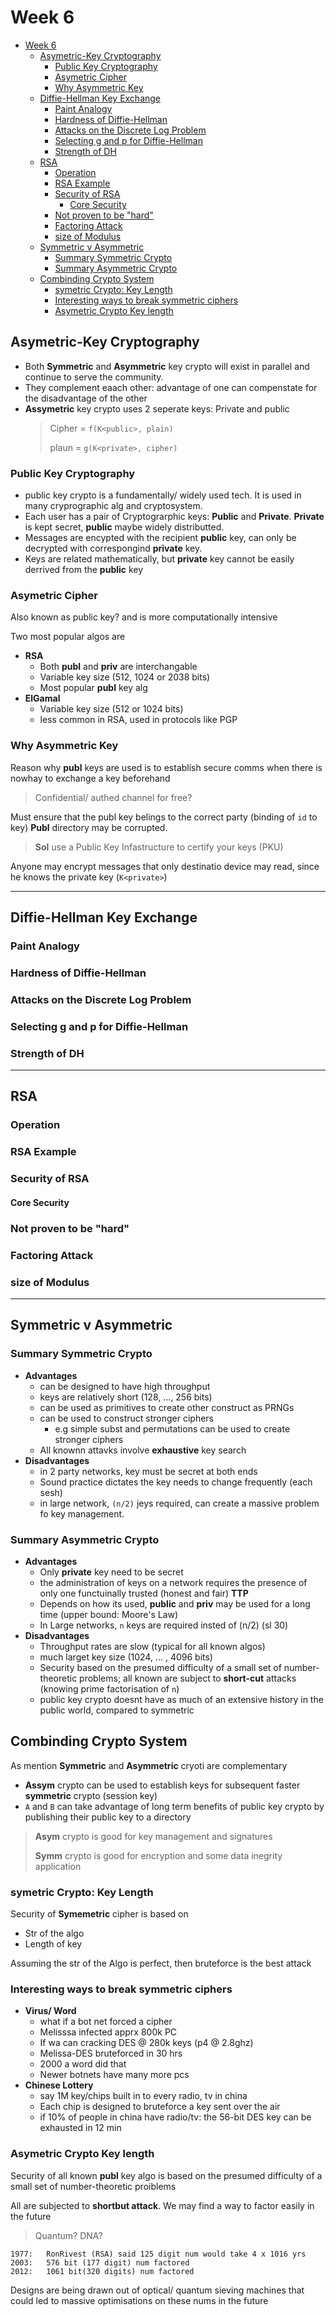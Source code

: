 # Week 6

- [Week 6](#week-6)
  - [Asymetric-Key Cryptography](#asymetric-key-cryptography)
    - [Public Key Cryptography](#public-key-cryptography)
    - [Asymetric Cipher](#asymetric-cipher)
    - [Why Asymmetric Key](#why-asymmetric-key)
  - [Diffie-Hellman Key Exchange](#diffie-hellman-key-exchange)
    - [Paint Analogy](#paint-analogy)
    - [Hardness of Diffie-Hellman](#hardness-of-diffie-hellman)
    - [Attacks on the Discrete Log Problem](#attacks-on-the-discrete-log-problem)
    - [Selecting g and p for Diffie-Hellman](#selecting-g-and-p-for-diffie-hellman)
    - [Strength of DH](#strength-of-dh)
  - [RSA](#rsa)
    - [Operation](#operation)
    - [RSA Example](#rsa-example)
    - [Security of RSA](#security-of-rsa)
      - [Core Security](#core-security)
    - [Not proven to be "hard"](#not-proven-to-be-%22hard%22)
    - [Factoring Attack](#factoring-attack)
    - [size of Modulus](#size-of-modulus)
  - [Symmetric v Asymmetric](#symmetric-v-asymmetric)
    - [Summary Symmetric Crypto](#summary-symmetric-crypto)
    - [Summary Asymmetric Crypto](#summary-asymmetric-crypto)
  - [Combinding Crypto System](#combinding-crypto-system)
    - [symetric Crypto: Key Length](#symetric-crypto-key-length)
    - [Interesting ways to break symmetric ciphers](#interesting-ways-to-break-symmetric-ciphers)
    - [Asymetric Crypto Key length](#asymetric-crypto-key-length)

## Asymetric-Key Cryptography

- Both **Symmetric** and **Asymmetric** key crypto will exist in parallel and continue to serve the community.
- They complement eaach other: advantage of one can compenstate for the disadvantage of the other
- **Assymetric** key crypto uses 2 seperate keys: Private and public
    > Cipher = `f(K<public>, plain)`
    >
    > plaun = `g(K<private>, cipher)`

### Public Key Cryptography

- public key crypto is a fundamentally/ widely used tech. It is used in many cryprographic alg and cryptosystem.
- Each user has a pair of Cryptograrphic keys: **Public** and **Private**. **Private** is kept secret, **public** maybe widely distributted.
- Messages are encypted with the recipient **public** key, can only be decrypted with correspongind **private** key.
- Keys are related mathematically, but **private** key cannot be easily derrived from the **public** key

### Asymetric Cipher

Also known as public key? and is more computationally intensive

Two most popular algos are

- **RSA**
  - Both **publ** and **priv** are interchangable
  - Variable key size (512, 1024 or 2038 bits)
  - Most popular **publ** key alg
- **ElGamal**
  - Variable key size (512 or 1024 bits)
  - less common in RSA, used in protocols like PGP

### Why Asymmetric Key

Reason why **publ** keys are used is to establish secure comms when there is nowhay to exchange a key beforehand
> Confidential/ authed channel for free?

Must ensure that the publ key belings to the correct party (binding of `id` to key) **Publ** directory may be corrupted.
> **Sol** use a Public Key Infastructure to certify your keys (PKU)

Anyone may encrypt messages that only destinatio device may read, since he knows the private key (`K<private>`)

---

## Diffie-Hellman Key Exchange

### Paint Analogy

### Hardness of Diffie-Hellman

### Attacks on the Discrete Log Problem

### Selecting g and p for Diffie-Hellman

### Strength of DH

---

## RSA

### Operation

### RSA Example

### Security of RSA

#### Core Security

### Not proven to be "hard"

### Factoring Attack

### size of Modulus

---

## Symmetric v Asymmetric

### Summary Symmetric Crypto

- **Advantages**
  - can be designed to have high throughput
  - keys are relatively short (128, ..., 256 bits)
  - can be used as primitives to create other construct as PRNGs
  - can be used to construct stronger ciphers
    - e.g simple subst and permutations can be used to create stronger ciphers
  - All knownn attavks involve **exhaustive** key search
- **Disadvantages**
  - in 2 party networks, key must be secret at both ends
  - Sound practice dictates the key needs to change frequently (each sesh)
  - in large network, `(n/2)` jeys required, can create a massive problem fo key management.

### Summary Asymmetric Crypto

- **Advantages**
  - Only **private** key need to be secret
  - the administration of keys on a network requires the presence of only one functuinally trusted (honest and fair) **TTP**
  - Depends on how its used, **public** and **priv** may be used for a long time (upper bound: Moore's Law)
  - In Large networks, `n` keys are required insted of (n/2) (sl 30)
- **Disadvantages**
  - Throughput rates are slow (typical for all known algos)
  - much larget key size (1024, ... , 4096 bits)
  - Security based on the presumed difficulty of a small set of number-theoretic problems; all known are subject to **short-cut** attacks (knowing prime factorisation of `n`)
  - public key crypto doesnt have as much of an extensive history in the public world, compared to symmetric

## Combinding Crypto System

As mention **Symmetric** and **Asymmetric** cryoti are complementary

- **Assym** crypto can be used to establish keys for subsequent faster **symmetric** crypto (session key)
- `A` and `B` can take advantage of long term benefits of public key crypto by publishing their public key to a directory

> **Asym** crypto is good for key management and signatures
>
> **Symm** crypto is good for encryption and some data inegrity application

### symetric Crypto: Key Length

Security of **Symemetric** cipher is based on

- Str of the algo
- Length of key

Assuming the str of the Algo is perfect, then bruteforce is the best attack

### Interesting ways to break symmetric ciphers

- **Virus/ Word**
  - what if a bot net forced a cipher
  - Melisssa infected apprx 800k PC
  - If wa can cracking DES @ 280k keys (p4 @ 2.8ghz)
  - Melissa-DES bruteforced in 30 hrs
  - 2000 a word did that
  - Newer botnets have many more pcs
- **Chinese Lottery**
  - say 1M key/chips built in to every radio, tv in china
  - Each chip is designed to bruteforce a key sent over the air
  - if 10% of people in china have radio/tv: the 56-bit DES key can be exhausted in 12 min

### Asymetric Crypto Key length

Security of all known **publ** key algo is based on the presumed difficulty of a small set of number-theoretic proiblems

All are subjected to **shortbut attack**. We may find a way to factor easily in the future
> Quantum? DNA?

    1977:   RonRivest (RSA) said 125 digit num would take 4 x 1016 yrs
    2003:   576 bit (177 digit) num factored
    2012:   1061 bit(320 digits) num factored

Designs are being drawn out of optical/ quantum sieving machines that could led to massive optimisations on these nums in the future

